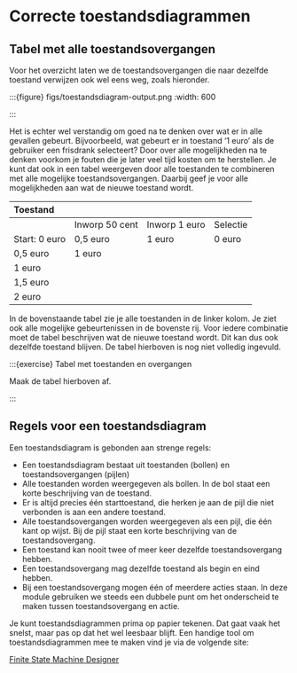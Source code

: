 # Correcte toestandsdiagrammen

## Tabel met alle toestandsovergangen

Voor het overzicht laten we de toestandsovergangen die naar dezelfde toestand verwijzen ook wel eens weg, zoals hieronder.

:::{figure} figs/toestandsdiagram-output.png
:width: 600

:::

Het is echter wel verstandig om goed na te denken over wat er in alle gevallen gebeurt. Bijvoorbeeld, wat gebeurt er in toestand ‘1 euro’ als de gebruiker een frisdrank selecteert? Door over alle mogelijkheden na te denken voorkom je fouten die je later veel tijd kosten om te herstellen. Je kunt dat ook in een tabel weergeven door alle toestanden te combineren met alle mogelijke toestandsovergangen. Daarbij geef je voor alle mogelijkheden aan wat de nieuwe toestand wordt.

| **Toestand**   |                |               |          |
| :--            | :--            | :--           | :--      |
|                | Inworp 50 cent | Inworp 1 euro | Selectie |
| Start: 0 euro  | 0,5 euro       |1 euro         | 0 euro   |
| 0,5 euro       | 1 euro         |               |          |
| 1 euro         |                |               |          | 
| 1,5 euro       |                |               |          | 
| 2 euro         |                |               |          | 

In de bovenstaande tabel zie je alle toestanden in de linker kolom. Je ziet ook alle mogelijke gebeurtenissen in de bovenste rij. Voor iedere combinatie moet de tabel beschrijven wat de nieuwe toestand wordt. Dit kan dus ook dezelfde toestand blijven. De tabel hierboven is nog niet volledig ingevuld.

:::{exercise} Tabel met toestanden en overgangen

Maak de tabel hierboven af.

:::


## Regels voor een toestandsdiagram

Een toestandsdiagram is gebonden aan strenge regels:

* Een toestandsdiagram bestaat uit toestanden (bollen) en toestandsovergangen (pijlen)
* Alle toestanden worden weergegeven als bollen. In de bol staat een korte beschrijving van de toestand.
* Er is altijd precies één starttoestand, die herken je aan de pijl die niet verbonden is aan een andere toestand.
* Alle toestandsovergangen worden weergegeven als een pijl, die één kant op wijst. Bij de pijl staat een korte beschrijving van de toestandsovergang.
* Een toestand kan nooit twee of meer keer dezelfde toestandsovergang hebben.
* Een toestandsovergang mag dezelfde toestand als begin en eind hebben.
* Bij een toestandsovergang mogen één of meerdere acties staan. In deze module gebruiken we steeds een dubbele punt om het onderscheid te maken tussen toestandsovergang en actie.

Je kunt toestandsdiagrammen prima op papier tekenen. Dat gaat vaak het snelst, maar pas op dat het wel leesbaar blijft. Een handige tool om toestandsdiagrammen mee te maken vind je via de volgende site:

[Finite State Machine Designer](http://madebyevan.com/fsm/)
